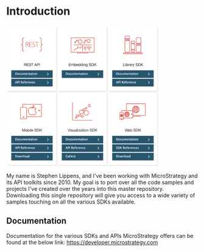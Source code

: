 # Introduction

<img src="./readmeContent/e1.png"  width="400"/>

My name is Stephen Lippens, and I've been working with MicroStrategy and its API toolkits since 2010. My goal is to port over all the code samples and projects I've created over the years into this master repository. Downloading this single repository will give you access to a wide variety of samples touching on all the various SDKs available.

## Documentation

Documentation for the various SDKs and APIs MicroStrategy offers can be found at the below link:
https://developer.microstrategy.com



